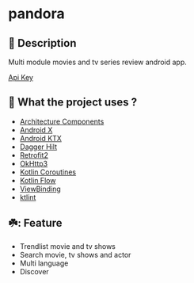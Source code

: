 # pandora

## :scroll: Description
Multi module movies and tv series review android app. 

[Api Key](https://www.themoviedb.org/documentation/api)

## :rocket: What the project uses ?
* [Architecture Components](https://developer.android.com/topic/libraries/architecture/)
* [Android X](https://developer.android.com/jetpack/androidx) 
* [Android KTX](https://developer.android.com/kotlin/ktx.html) 
* [Dagger Hilt](https://developer.android.com/training/dependency-injection/hilt-android)
* [Retrofit2](https://square.github.io/retrofit/)
* [OkHttp3](https://github.com/square/okhttp)
* [Kotlin Coroutines](https://developer.android.com/kotlin/coroutines)
* [Kotlin Flow](https://developer.android.com/kotlin/flow)
* [ViewBinding](https://developer.android.com/topic/libraries/view-binding)
* [ktlint](https://ktlint.github.io/)


## ☘️: Feature
* Trendlist movie and tv shows
* Search movie, tv shows and actor
* Multi language
* Discover
